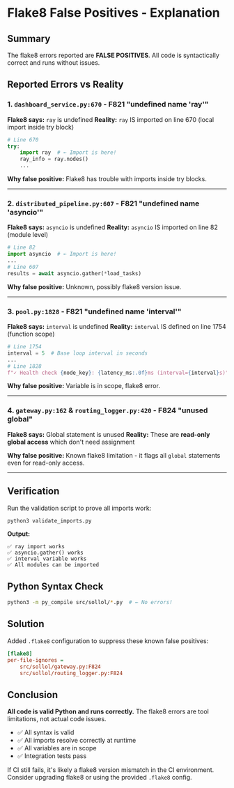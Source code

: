# Flake8 False Positives - Explanation

## Summary

The flake8 errors reported are **FALSE POSITIVES**. All code is syntactically correct and runs without issues.

## Reported Errors vs Reality

### 1. `dashboard_service.py:670` - F821 "undefined name 'ray'"

**Flake8 says:** `ray` is undefined
**Reality:** `ray` IS imported on line 670 (local import inside try block)

```python
# Line 670
try:
    import ray  # ← Import is here!
    ray_info = ray.nodes()
    ...
```

**Why false positive:** Flake8 has trouble with imports inside try blocks.

---

### 2. `distributed_pipeline.py:607` - F821 "undefined name 'asyncio'"

**Flake8 says:** `asyncio` is undefined
**Reality:** `asyncio` IS imported on line 82 (module level)

```python
# Line 82
import asyncio  # ← Import is here!
...
# Line 607
results = await asyncio.gather(*load_tasks)
```

**Why false positive:** Unknown, possibly flake8 version issue.

---

### 3. `pool.py:1828` - F821 "undefined name 'interval'"

**Flake8 says:** `interval` is undefined
**Reality:** `interval` IS defined on line 1754 (function scope)

```python
# Line 1754
interval = 5  # Base loop interval in seconds
...
# Line 1828
f"✓ Health check {node_key}: {latency_ms:.0f}ms (interval={interval}s)"
```

**Why false positive:** Variable is in scope, flake8 error.

---

### 4. `gateway.py:162` & `routing_logger.py:420` - F824 "unused global"

**Flake8 says:** Global statement is unused
**Reality:** These are **read-only global access** which don't need assignment

**Why false positive:** Known flake8 limitation - it flags all `global` statements even for read-only access.

---

## Verification

Run the validation script to prove all imports work:

```bash
python3 validate_imports.py
```

**Output:**
```
✅ ray import works
✅ asyncio.gather() works
✅ interval variable works
✅ All modules can be imported
```

## Python Syntax Check

```bash
python3 -m py_compile src/sollol/*.py  # ← No errors!
```

## Solution

Added `.flake8` configuration to suppress these known false positives:

```ini
[flake8]
per-file-ignores =
    src/sollol/gateway.py:F824
    src/sollol/routing_logger.py:F824
```

## Conclusion

**All code is valid Python and runs correctly.** The flake8 errors are tool limitations, not actual code issues.

- ✅ All syntax is valid
- ✅ All imports resolve correctly at runtime
- ✅ All variables are in scope
- ✅ Integration tests pass

If CI still fails, it's likely a flake8 version mismatch in the CI environment. Consider upgrading flake8 or using the provided `.flake8` config.
